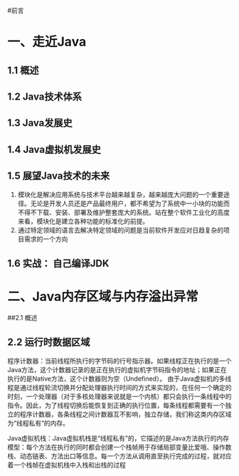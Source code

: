 #前言

# 一、走近Java

## 1.1 概述

## 1.2 Java技术体系

## 1.3 Java发展史

## 1.4 Java虚拟机发展史

## 1.5 展望Java技术的未来

1. 模块化是解决应用系统与技术平台越来越复杂，越来越庞大问题的一个重要途径。无论是开发人员还是产品最终用户，都不希望为了系统中一小块的功能而不得不下载、安装、部署及维护整套庞大的系统。站在整个软件工业化的高度来看，模块化是建立各种功能的标准化的前提。
2. 通过特定领域的语言去解决特定领域的问题是当前软件开发应对日趋复杂的项目需求的一个方向 

## 1.6 实战： 自己编译JDK



# 二、Java内存区域与内存溢出异常

##2.1 概述

## 2.2 运行时数据区域

程序计数器：当前线程所执行的字节码的行号指示器。如果线程正在执行的是一个Java方法，这个计数器记录的是正在执行的虚拟机字节码指令的地址；如果正在执行的是Native方法，这个计数器则为空（Undefined）。 由于Java虚拟机的多线程是通过线程轮流切换并分配处理器执行时间的方式来实现的，在任何一个确定的时刻，一个处理器（对于多核处理器来说就是一个内核）都只会执行一条线程中的指令。因此，为了线程切换后能恢复到正确的执行位置，每条线程都需要有一个独立的程序计数器，各条线程之间计数器互不影响，独立存储，我们称这类内存区域为“线程私有”的内存。

Java虚拟机栈：Java虚拟机栈是“线程私有”的，它描述的是Java方法执行的内存模型：每个方法在执行的同时都会创建一个栈帧用于存储局部变量比爱哦、操作数栈、动态链表、方法出口等信息。每一个方法从调用直至执行完成的过程，就对应着一个栈帧在虚拟机栈中入栈和出栈的过程







